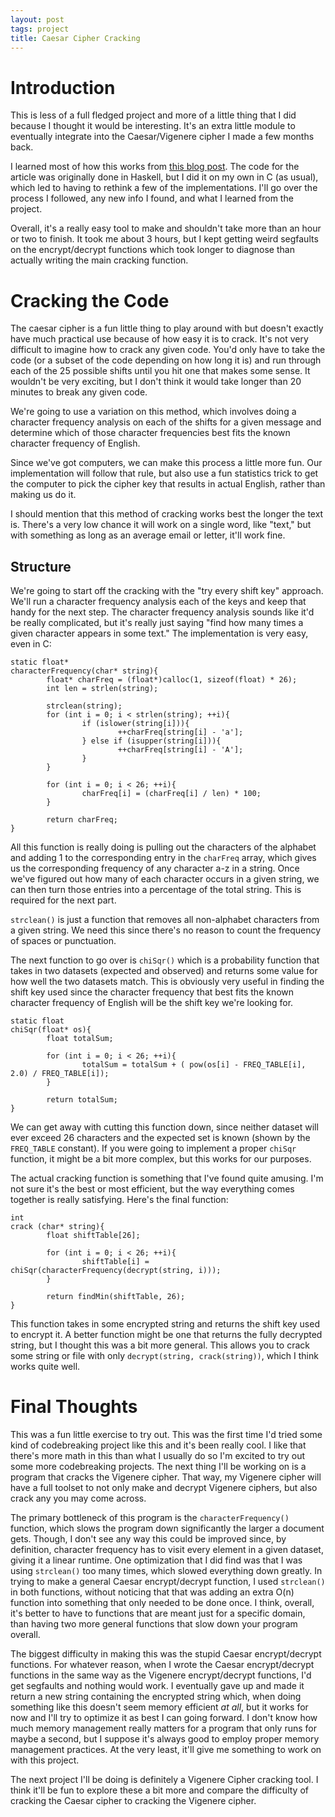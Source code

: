 ```yaml
---
layout: post
tags: project
title: Caesar Cipher Cracking
---
```



# Introduction

This is less of a full fledged project and more of a little thing that I did because
I thought it would be interesting.  It's an extra little module to eventually integrate
into the Caesar/Vigenere cipher I made a few months back.

I learned most of how this works from [this blog post](https://mitchellkember.com/blog/post/caesar-cipher/).  The code for the article was
originally done in Haskell, but I did it on my own in C (as usual), which led to having
to rethink a few of the implementations.
I'll go over the process I followed, any new info I found, and what I learned from the project.

Overall, it's a really easy tool to make and shouldn't take more than an hour or two to
finish.  It took me about 3 hours, but I kept getting weird segfaults on the encrypt/decrypt functions
which took longer to diagnose than actually writing the main cracking function.


# Cracking the Code

The caesar cipher is a fun little thing to play around with but doesn't exactly have much practical
use because of how easy it is to crack.  It's not very difficult to imagine how to crack any given
code.  You'd only have to take the code (or a subset of the code depending on how long it is) and
run through each of the 25 possible shifts until you hit one that makes some sense.  It wouldn't be
very exciting, but I don't think it would take longer than 20 minutes to break any given code.

We're going to use a variation on this method, which involves doing a character frequency analysis
on each of the shifts for a given message and determine which of those character frequencies best
fits the known character frequency of English.

Since we've got computers, we can make this process a little more fun.  Our implementation will follow
that rule, but also use a fun statistics trick to get the computer to pick the cipher key that results
in actual English, rather than making us do it.

I should mention that this method of cracking works best the longer the text is.  There's a very low chance
it will work on a single word, like "text," but with something as long as an average email or letter, it'll
work fine.


## Structure

We're going to start off the cracking with the "try every shift key" approach.  We'll run a character frequency
analysis each of the keys and keep that handy for the next step.
The character frequency analysis sounds like it'd be really complicated, but it's really just saying "find how
many times a given character appears in some text."  The implementation is very easy, even in C:

    static float*
    characterFrequency(char* string){
            float* charFreq = (float*)calloc(1, sizeof(float) * 26);
            int len = strlen(string);

            strclean(string);
            for (int i = 0; i < strlen(string); ++i){
                    if (islower(string[i])){
                            ++charFreq[string[i] - 'a'];
                    } else if (isupper(string[i])){
                            ++charFreq[string[i] - 'A'];
                    }
            }

            for (int i = 0; i < 26; ++i){
                    charFreq[i] = (charFreq[i] / len) * 100;
            }

            return charFreq;
    }

All this function is really doing is pulling out the characters of the alphabet and adding 1 to the
corresponding entry in the `charFreq` array, which gives us the corresponding frequency of any character a-z
in a string.  Once we've figured out how many of each character occurs in a given string, we can then
turn those entries into a percentage of the total string.  This is required for the next part.

`strclean()` is just a function that removes all non-alphabet characters from a given string.  We need this since there's
no reason to count the frequency of spaces or punctuation.

The next function to go over is `chiSqr()` which is a probability function that takes in two datasets (expected and
observed) and returns some value for how well the two datasets match.  This is obviously very useful in finding the
shift key used since the character frequency that best fits the known character frequency of English will be the
shift key we're looking for.

    static float
    chiSqr(float* os){
            float totalSum;

            for (int i = 0; i < 26; ++i){
                    totalSum = totalSum + ( pow(os[i] - FREQ_TABLE[i], 2.0) / FREQ_TABLE[i]);
            }

            return totalSum;
    }

We can get away with cutting this function down, since neither dataset will ever exceed 26 characters and
the expected set is known (shown by the `FREQ_TABLE` constant).  If you were going to implement a proper
`chiSqr` function, it might be a bit more complex, but this works for our purposes.

The actual cracking function is something that I've found quite amusing.  I'm not sure it's the best or most
efficient, but the way everything comes together is really satisfying.  Here's the final function:

    int
    crack (char* string){
            float shiftTable[26];

            for (int i = 0; i < 26; ++i){
                    shiftTable[i] = chiSqr(characterFrequency(decrypt(string, i)));
            }

            return findMin(shiftTable, 26);
    }

This function takes in some encrypted string and returns the shift key used to encrypt it.  A better function
might be one that returns the fully decrypted string, but I thought this was a bit more general.  This allows
you to crack some string or file with only `decrypt(string, crack(string))`, which I think works quite well.


# Final Thoughts

This was a fun little exercise to try out.  This was the first time I'd tried some kind of codebreaking project
like this and it's been really cool. I like that there's more math in this than what I usually do so I'm excited
to try out some more codebreaking projects.  The next thing I'll be working on is a program that cracks the
Vigenere cipher.  That way, my Vigenere cipher will have a full toolset to not only make and decrypt Vigenere
ciphers, but also crack any you may come across.

The primary bottleneck of this program is the `characterFrequency()` function, which slows the program down
significantly the larger a document gets.  Though, I don't see any way this could be improved since, by
definition, character frequency has to visit every element in a given dataset, giving it a linear runtime.
One optimization that I did find was that I was using `strclean()` too many times, which slowed everything down
greatly.  In trying to make a general Caesar encrypt/decrypt function, I used `strclean()` in both functions,
without noticing that that was adding an extra O(n) function into something that only needed to be done once.
I think, overall, it's better to have to functions that are meant just for a specific domain, than having two
more general functions that slow down your program overall.

The biggest difficulty in making this was the stupid Caesar encrypt/decrypt functions.  For whatever reason,
when I wrote the Caesar encrypt/decrypt functions in the same way as the Vigenere encrypt/decrypt functions,
I'd get segfaults and nothing would work.  I eventually gave up and made it return a new string containing the
encrypted string which, when doing something like this doesn't seem memory efficient *at all*, but it works for
now and I'll try to optimize it as best I can going forward.  I don't know how much memory management really
matters for a program that only runs for maybe a second, but I suppose it's always good to employ proper
memory management practices.  At the very least, it'll give me something to work on with this project.

The next project I'll be doing is definitely a Vigenere Cipher cracking tool.  I think it'll be fun to explore
these a bit more and compare the difficulty of cracking the Caesar cipher to cracking the Vigenere cipher.
